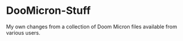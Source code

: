 # DooMicron-Stuff
My own changes from a collection of Doom Micron files available from various users.
